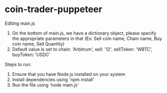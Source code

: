 # coin-trader-puppeteer

Editing main.js
1. On the bottom of main.js, we have a dictionary object, please specify the appropriate parameters in that (Ex: Sell coin name, Chain name, Buy coin name, Sell Quantity)
2. Default value is set to chain: 'Arbitrum',  sell: '12',  sellToken: 'WBTC',  buyToken: 'USDC'

Steps to run:
 1. Ensure that you have Node.js installed on your system
 2. Install dependencies using 'npm install'
 3. Run the file using 'node main.js'




